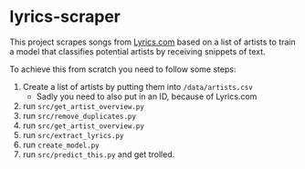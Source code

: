 # lyrics-scraper

This project scrapes songs from [Lyrics.com](www.lyrics.com) based on a list of artists to train a model that classifies potential artists by receiving snippets of text.

To achieve this from scratch you need to follow some steps:
1. Create a list of artists by putting them into `/data/artists.csv`
    - Sadly you need to also put in an ID, because of Lyrics.com
2. run `src/get_artist_overview.py`
3. run `src/remove_duplicates.py`
4. run `src/get_artist_overview.py`
5. run `src/extract_lyrics.py`
6. run `create_model.py`
7. run `src/predict_this.py` and get trolled.
